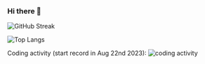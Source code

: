 ### Hi there 👋

![GitHub Streak](https://github-readme-streak-stats.herokuapp.com?user=amdkholil&hide_border=true&date_format=j%20M%5B%20Y%5D)


<!-- ![Kholil's GitHub stats](https://github-readme-stats.vercel.app/api?username=amdkholil&show_icons=true&theme=transparent) -->


![Top Langs](https://github-readme-stats.vercel.app/api/top-langs/?username=amdkholil)

Coding activity (start record in Aug 22nd 2023):
![coding activity](https://wakatime.com/share/@amdkholil/02eb939e-3fe2-4cb4-8ed2-38dec4b2ae29.svg)
